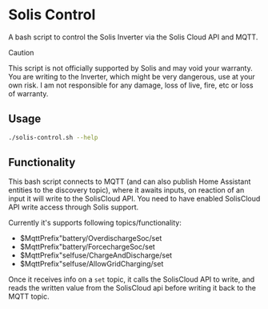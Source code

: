 # Solis Control

A bash script to control the Solis Inverter via the Solis Cloud API and MQTT.


> [!CAUTION]
> This script is not officially supported by Solis and may void your warranty. You are writing to the Inverter, which might be very dangerous, use at your own risk. I am not responsible for any damage, loss of live, fire, etc or loss of warranty.

## Usage

```bash
./solis-control.sh --help
```

## Functionality

This bash script connects to MQTT (and can also publish Home Assistant entities to the discovery topic), where it awaits inputs, on reaction of an input it will write to the SolisCloud API. You need to have enabled SolisCloud API write access through Solis support. 

Currently it's supports following topics/functionality:

- $MqttPrefix"battery/OverdischargeSoc/set
- $MqttPrefix"battery/ForcechargeSoc/set
- $MqttPrefix"selfuse/ChargeAndDischarge/set
- $MqttPrefix"selfuse/AllowGridCharging/set

Once it receives info on a `set` topic, it calls the SolisCloud API to write, and reads the written value from the SolisCloud api before writing it back to the MQTT topic. 